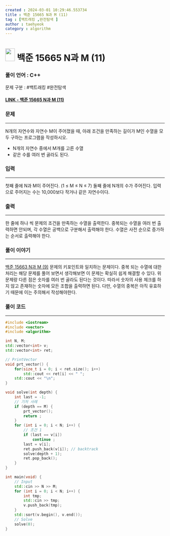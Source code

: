 ```yaml
---
created : 2024-03-01 10:29:46.553734
title : 백준 15665 N과 M (11)
tag : [백트래킹 ,완전탐색 ]
author : taehyeok
category : algorithm
---
```

# <img src="https://d2gd6pc034wcta.cloudfront.net/tier/9.svg" width="30" height="40"> 백준 15665 N과 M (11)

### 풀이 언어 : C++

문제 구분 : #백트래킹 #완전탐색 
#### [LINK - 백준 15665 N과 M (11)](https://www.acmicpc.net/problem/15665)

### 문제

<hr>


N개의 자연수와 자연수 M이 주어졌을 때, 아래 조건을 만족하는 길이가 M인 수열을 모두 구하는 프로그램을 작성하시오.
- N개의 자연수 중에서 M개를 고른 수열
- 같은 수를 여러 번 골라도 된다.

### 입력

<hr>


첫째 줄에 N과 M이 주어진다. (1 ≤ M ≤ N ≤ 7)
둘째 줄에 N개의 수가 주어진다. 입력으로 주어지는 수는 10,000보다 작거나 같은 자연수이다.
### 출력

<hr>


한 줄에 하나 씩 문제의 조건을 만족하는 수열을 출력한다. 중복되는 수열을 여러 번 출력하면 안되며, 각 수열은 공백으로 구분해서 출력해야 한다. 수열은 사전 순으로 증가하는 순서로 출력해야 한다.
### 풀이 이야기

<hr>


[백준 15663 N과 M (9)](./15663.md) 문제의 키포인트와 일치하는 문제이다. 중복 되는 수열에 대한 처리는 해당 문제를 풀어 보면서 생각해보면 이 문제는 확실히 쉽게 해결할 수 있다. 위 문제랑 다른 점은 숫자를 여러 번 골라도 된다는 것이다. 따라서 숫자의 사용 체크를 하지 않고 존재하는 숫자에 모든 조합을 출력하면 된다. 다만, 수열의 중복은 아직 유효하기 때문에 이는 주의해서 작성해야한다. 
### 풀이 코드

<hr>


``` c++
#include <iostream>
#include <vector>
#include <algorithm>

int N, M;
std::vector<int> v;
std::vector<int> ret;

// PrintVector
void prt_vector() {
	for(size_t i = 0; i < ret.size(); i++)
		std::cout << ret[i] << " ";
	std::cout << "\n";
}

void solve(int depth) {
	int last = -1;
	// 기저 사례
	if (depth == M) {
		prt_vector();
		return ;
	}
	for (int i = 0; i < N; i++) {
		// 조건 1
		if (last == v[i])
			continue ;
		last = v[i];
		ret.push_back(v[i]); // backtrack
		solve(depth + 1);
		ret.pop_back();
	}
}

int main(void) {
	// Input
	std::cin >> N >> M;
	for (int i = 0; i < N; i++) {
		int tmp;
		std::cin >> tmp;
		v.push_back(tmp);
	}
	std::sort(v.begin(), v.end());
	// Solve
	solve(0);
}
```


